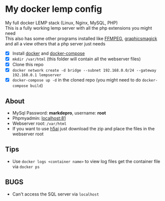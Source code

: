# My docker lemp config
My full docker LEMP stack (Linux, Nginx, MySQL, PHP)  
This is a fully working lemp server with all the php extensions you might need  
This also has some other programs installed like [FFMPEG](https://www.ffmpeg.org/), [graphicsmagick](http://www.graphicsmagick.org/) and all a view others that a php server just needs  

- [x] Install [docker](https://docs.docker.com/install/) and [docker-compose](https://docs.docker.com/compose/install/)
- [x] `mkdir /var/html` (this folder will contain all the webserver files)
- [x] Clone this repo
- [x] `docker network create -d bridge --subnet 192.168.0.0/24 --gateway 192.168.0.1 lempserver`
- [x] `docker-compose up -d` in the cloned repo (you might need to do `docker-compose build`)

## About
- MySql Password: **markdepro**, username: **root**
- Phpmyadmin: [localhost:81](http://localhost:81)
- Webserver root: `/var/html`
- If you want to use [h5ai](https://larsjung.de/h5ai/) just download the zip and place the files in the webserver root

## Tips
- Use `docker logs <container name>` to view log files get the container file via `docker ps`

## BUGS
- Can't access the SQL server via `localhost`
